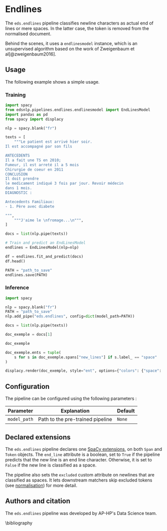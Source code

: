 # Endlines

The `eds.endlines` pipeline classifies newline characters as actual end of lines or mere spaces. In the latter case, the token is removed from the normalised document.

Behind the scenes, it uses a `endlinesmodel` instance, which is an unsupervised algorithm based on the work of Zweigenbaum et al[@zweigenbaum2016].

## Usage

The following example shows a simple usage.

### Training

```python
import spacy
from edsnlp.pipelines.endlines.endlinesmodel import EndLinesModel
import pandas as pd
from spacy import displacy

nlp = spacy.blank("fr")

texts = [
    """Le patient est arrivé hier soir.
Il est accompagné par son fils

ANTECEDENTS
Il a fait une TS en 2010;
Fumeur, il est arreté il a 5 mois
Chirurgie de coeur en 2011
CONCLUSION
Il doit prendre
le medicament indiqué 3 fois par jour. Revoir médecin
dans 1 mois.
DIAGNOSTIC :

Antecedents Familiaux:
- 1. Père avec diabete

""",
    """J'aime le \nfromage...\n""",
]

docs = list(nlp.pipe(texts))

# Train and predict an EndLinesModel
endlines = EndLinesModel(nlp=nlp)

df = endlines.fit_and_predict(docs)
df.head()

PATH = "path_to_save"
endlines.save(PATH)
```

### Inference

```python
import spacy

nlp = spacy.blank("fr")
PATH = "path_to_save"
nlp.add_pipe("eds.endlines", config=dict(model_path=PATH))

docs = list(nlp.pipe(texts))

doc_exemple = docs[1]

doc_exemple

doc_exemple.ents = tuple(
    s for s in doc_exemple.spans["new_lines"] if s.label_ == "space"
)

displacy.render(doc_exemple, style="ent", options={"colors": {"space": "red"}})
```

## Configuration

The pipeline can be configured using the following parameters :

| Parameter    | Explanation                      | Default |
| ------------ | -------------------------------- | ------- |
| `model_path` | Path to the pre-trained pipeline | `None`  |

## Declared extensions

The `eds.endlines` pipeline declares one [SpaCy extensions](https://spacy.io/usage/processing-pipelines#custom-components-attributes), on both `Span` and `Token` objects. The `end_line` attribute is a boolean, set to `True` if the pipeline predicts that the new line is an end line character. Otherwise, it is set to `False` if the new line is classified as a space.

The pipeline also sets the `excluded` custom attribute on newlines that are classified as spaces. It lets downstream matchers skip excluded tokens (see [normalisation](./normalisation.md)) for more detail.

## Authors and citation

The `eds.endlines` pipeline was developed by AP-HP's Data Science team.

\bibliography
